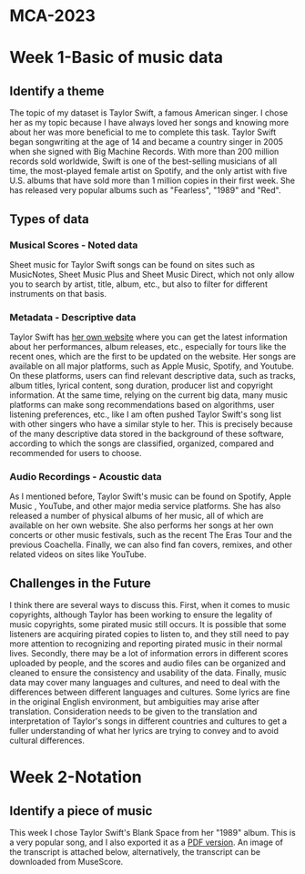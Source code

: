 # MCA-2023
# Week 1-Basic of music data
## Identify a theme
The topic of my dataset is Taylor Swift, a famous American singer. I chose her as my topic because I have always loved her songs and knowing more about her was more beneficial to me to complete this task.
Taylor Swift began songwriting at the age of 14 and became a country singer in 2005 when she signed with Big Machine Records. With more than 200 million records sold worldwide, Swift is one of the best-selling musicians of all time, the most-played female artist on Spotify, and the only artist with five U.S. albums that have sold more than 1 million copies in their first week. She has released very popular albums such as "Fearless", "1989" and "Red".
## Types of data
### Musical Scores - Noted data
Sheet music for Taylor Swift songs can be found on sites such as MusicNotes, Sheet Music Plus and Sheet Music Direct, which not only allow you to search by artist, title, album, etc., but also to filter for different instruments on that basis.
### Metadata - Descriptive data
Taylor Swift has [her own website](https://www.taylorswift.com/) where you can get the latest information about her performances, album releases, etc., especially for tours like the recent ones, which are the first to be updated on the website.
Her songs are available on all major platforms, such as Apple Music, Spotify, and Youtube. On these platforms, users can find relevant descriptive data, such as tracks, album titles, lyrical content, song duration, producer list and copyright information.
At the same time, relying on the current big data, many music platforms can make song recommendations based on algorithms, user listening preferences, etc., like I am often pushed Taylor Swift's song list with other singers who have a similar style to her. This is precisely because of the many descriptive data stored in the background of these software, according to which the songs are classified, organized, compared and recommended for users to choose.
### Audio Recordings - Acoustic data
As I mentioned before, Taylor Swift's music can be found on Spotify, Apple Music , YouTube, and other major media service platforms. She has also released a number of physical albums of her music, all of which are available on her own website.
She also performs her songs at her own concerts or other music festivals, such as the recent The Eras Tour and the previous Coachella. Finally, we can also find fan covers, remixes, and other related videos on sites like YouTube.
## Challenges in the Future
I think there are several ways to discuss this. First, when it comes to music copyrights, although Taylor has been working to ensure the legality of music copyrights, some pirated music still occurs. It is possible that some listeners are acquiring pirated copies to listen to, and they still need to pay more attention to recognizing and reporting pirated music in their normal lives. Secondly, there may be a lot of information errors in different scores uploaded by people, and the scores and audio files can be organized and cleaned to ensure the consistency and usability of the data. Finally, music data may cover many languages and cultures, and need to deal with the differences between different languages and cultures. Some lyrics are fine in the original English environment, but ambiguities may arise after translation. Consideration needs to be given to the translation and interpretation of Taylor's songs in different countries and cultures to get a fuller understanding of what her lyrics are trying to convey and to avoid cultural differences.

# Week 2-Notation
## Identify a piece of music
This week I chose Taylor Swift's Blank Space from her "1989" album. This is a very popular song, and I also exported it as a [PDF version](https://github.com/Vvvi00/MCA-2023/blob/dd2945b03b29f03574467d22e079455e4e2fc884/Blank%20Space%20Taylor%20Swift.pdf).
An image of the transcript is attached below, alternatively, the transcript can be downloaded from MuseScore.
